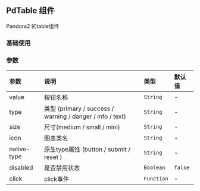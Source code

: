 <!-- 加载 demo 组件 start -->
<script setup>
import demo from './demo.vue'
</script>

<!-- 加载 demo 组件 end -->

<!-- 正文开始 -->

## PdTable 组件

Pandora2 的table组件

### 基础使用
<Preview comp-name="PdTable" demo-name="demo">
  <demo />
</Preview>


### 参数
| 参数    | 说明    | 类型    | 默认值 |
| :--| :-- | :-- | :-- |
| value | 按钮名称       | `String`                 | -    |
| type  | 类型  (primary / success / warning / danger / info / text)     | `String`  | -      |
| size | 尺寸(medium / small / mini)       | `String`                 |  -  |
| icon | 图表类名       | `String`                 | -    |
| native-type | 原生type属性 (button / submit / reset )    | `String`                 | -    |
| disabled | 是否禁用状态       | `Boolean`                 | `false`    |
| click | click事件       | `Function`                 | -    |